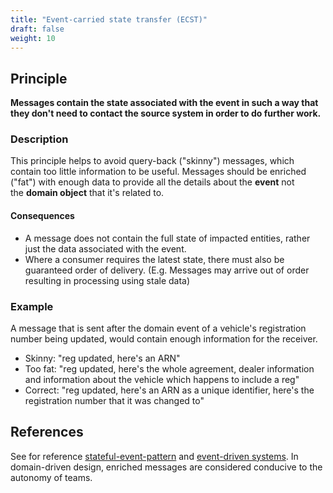 ```yaml
---
title: "Event-carried state transfer (ECST)"
draft: false
weight: 10
---
```


## Principle
**Messages contain the state associated with the event in such a way that they don't need to contact the source system in order to do further work.**

### Description
This principle helps to avoid query-back ("skinny") messages, which contain too little information to be useful. Messages should be enriched ("fat") with enough data to provide all the details about the **event** not the **domain object** that it's related to.

#### Consequences
* A message does not contain the full state of impacted entities, rather just the data associated with the event.
* Where a consumer requires the latest state, there must also be guaranteed order of delivery. (E.g. Messages may arrive out of order resulting in processing using stale data)

### Example
A message that is sent after the domain event of a vehicle's registration number being updated, would contain enough information for the receiver.
* Skinny: "reg updated, here's an ARN"
* Too fat: "reg updated, here's the whole agreement, dealer information and information about the vehicle which happens to include a reg"
* Correct: "reg updated, here's an ARN as a unique identifier, here's the registration number that it was changed to"

## References
See for reference [stateful-event-pattern](http://www.grahambrooks.com/event-driven-architecture/patterns/stateful-event-pattern/) and [event-driven systems](https://martinfowler.com/articles/201701-event-driven.html). In domain-driven design, enriched messages are considered conducive to the autonomy of teams.
